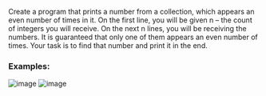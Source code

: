 Create a program that prints a number from a collection, which appears an even number of times in it. On the first line, you will be given n – the count of integers you will receive. On the next n lines, you will be receiving the numbers. It is guaranteed that only one of them appears an even number of times. Your task is to find that number and print it in the end. 

### Examples:

![image](https://user-images.githubusercontent.com/45227327/219090391-d568945d-c68d-4d87-8576-6594ec7e3d53.png)
![image](https://user-images.githubusercontent.com/45227327/219090476-c932bae2-6698-40ed-8eb7-71bede1f8fa0.png)

